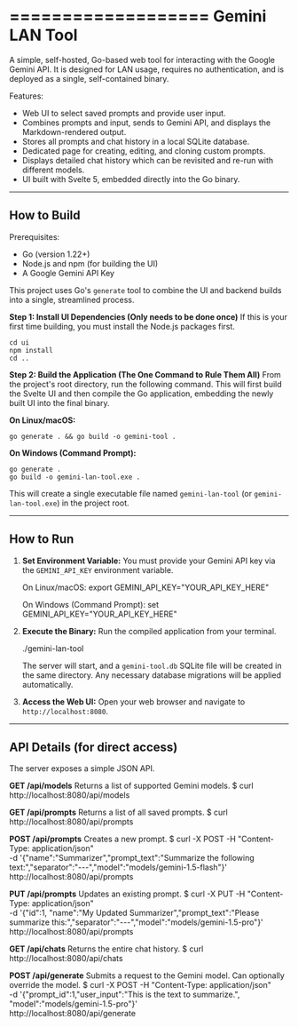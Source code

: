 
===================
Gemini LAN Tool
===================

A simple, self-hosted, Go-based web tool for interacting with the Google Gemini API.
It is designed for LAN usage, requires no authentication, and is deployed as a single,
self-contained binary.

Features:
- Web UI to select saved prompts and provide user input.
- Combines prompts and input, sends to Gemini API, and displays the Markdown-rendered output.
- Stores all prompts and chat history in a local SQLite database.
- Dedicated page for creating, editing, and cloning custom prompts.
- Displays detailed chat history which can be revisited and re-run with different models.
- UI built with Svelte 5, embedded directly into the Go binary.

-------------------
How to Build
-------------------

Prerequisites:
- Go (version 1.22+)
- Node.js and npm (for building the UI)
- A Google Gemini API Key

This project uses Go's `generate` tool to combine the UI and backend builds into a single, streamlined process.

**Step 1: Install UI Dependencies (Only needs to be done once)**
If this is your first time building, you must install the Node.js packages first.

    cd ui
    npm install
    cd ..

**Step 2: Build the Application (The One Command to Rule Them All)**
From the project's root directory, run the following command. This will first build the Svelte UI and then compile the Go application, embedding the newly built UI into the final binary.

**On Linux/macOS:**

    go generate . && go build -o gemini-tool .

**On Windows (Command Prompt):**

    go generate .
    go build -o gemini-lan-tool.exe .

This will create a single executable file named `gemini-lan-tool` (or `gemini-lan-tool.exe`) in the project root.

-------------------
How to Run
-------------------

1.  **Set Environment Variable:**
    You must provide your Gemini API key via the `GEMINI_API_KEY` environment variable.

    On Linux/macOS:
    export GEMINI_API_KEY="YOUR_API_KEY_HERE"

    On Windows (Command Prompt):
    set GEMINI_API_KEY="YOUR_API_KEY_HERE"

2.  **Execute the Binary:**
    Run the compiled application from your terminal.

    ./gemini-lan-tool

    The server will start, and a `gemini-tool.db` SQLite file will be created in the
    same directory. Any necessary database migrations will be applied automatically.

3.  **Access the Web UI:**
    Open your web browser and navigate to `http://localhost:8080`.

-------------------
API Details (for direct access)
-------------------

The server exposes a simple JSON API.

**GET /api/models**
Returns a list of supported Gemini models.
$ curl http://localhost:8080/api/models

**GET /api/prompts**
Returns a list of all saved prompts.
$ curl http://localhost:8080/api/prompts

**POST /api/prompts**
Creates a new prompt.
$ curl -X POST -H "Content-Type: application/json" \
  -d '{"name":"Summarizer","prompt_text":"Summarize the following text:","separator":"---","model":"models/gemini-1.5-flash"}' \
  http://localhost:8080/api/prompts
  
**PUT /api/prompts**
Updates an existing prompt.
$ curl -X PUT -H "Content-Type: application/json" \
  -d '{"id":1, "name":"My Updated Summarizer","prompt_text":"Please summarize this:","separator":"---","model":"models/gemini-1.5-pro"}' \
  http://localhost:8080/api/prompts

**GET /api/chats**
Returns the entire chat history.
$ curl http://localhost:8080/api/chats

**POST /api/generate**
Submits a request to the Gemini model. Can optionally override the model.
$ curl -X POST -H "Content-Type: application/json" \
  -d '{"prompt_id":1,"user_input":"This is the text to summarize.", "model":"models/gemini-1.5-pro"}' \
  http://localhost:8080/api/generate

